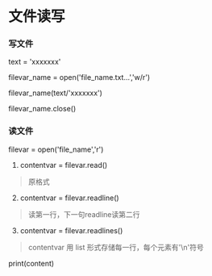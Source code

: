 # 文件读写

### 写文件

text = 'xxxxxxx'

filevar_name = open('file_name.txt...','w/r')

filevar_name(text/'xxxxxxx')

filevar_name.close()



### 读文件 

filevar = open('file_name','r')

1. contentvar = filevar.read()

> 原格式

2. contentvar = filevar.readline()

> 读第一行，下一句readline读第二行

3. contentvar = filevar.readlines()

> contentvar 用 list 形式存储每一行，每个元素有'\n'符号

print(content)




